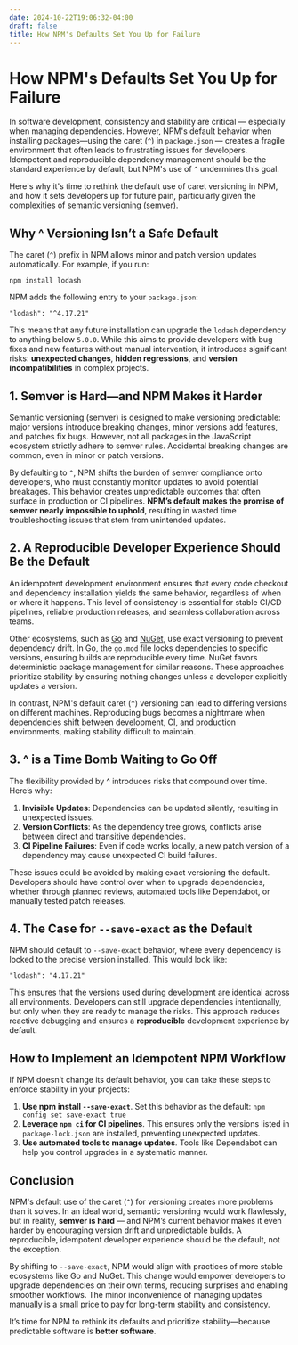 ```yaml
---
date: 2024-10-22T19:06:32-04:00
draft: false
title: How NPM's Defaults Set You Up for Failure
---
```


# How NPM's Defaults Set You Up for Failure
In software development, consistency and stability are critical — especially when managing dependencies. However, NPM's default behavior when installing packages—using the caret (`^`) in `package.json` — creates a fragile environment that often leads to frustrating issues for developers. Idempotent and reproducible dependency management should be the standard experience by default, but NPM's use of `^` undermines this goal.

Here's why it's time to rethink the default use of caret versioning in NPM, and how it sets developers up for future pain, particularly given the complexities of semantic versioning (semver).

## Why ^ Versioning Isn’t a Safe Default
The caret (`^`) prefix in NPM allows minor and patch version updates automatically. For example, if you run:

```
npm install lodash
```

NPM adds the following entry to your `package.json`:

```
"lodash": "^4.17.21"
```

This means that any future installation can upgrade the `lodash` dependency to anything below `5.0.0`. While this aims to provide developers with bug fixes and new features without manual intervention, it introduces significant risks: **unexpected changes**, **hidden regressions**, and **version incompatibilities** in complex projects.

## 1. Semver is Hard—and NPM Makes it Harder
Semantic versioning (semver) is designed to make versioning predictable: major versions introduce breaking changes, minor versions add features, and patches fix bugs. However, not all packages in the JavaScript ecosystem strictly adhere to semver rules. Accidental breaking changes are common, even in minor or patch versions.

By defaulting to `^`, NPM shifts the burden of semver compliance onto developers, who must constantly monitor updates to avoid potential breakages. This behavior creates unpredictable outcomes that often surface in production or CI pipelines. **NPM’s default makes the promise of semver nearly impossible to uphold**, resulting in wasted time troubleshooting issues that stem from unintended updates.

## 2. A Reproducible Developer Experience Should Be the Default
An idempotent development environment ensures that every code checkout and dependency installation yields the same behavior, regardless of when or where it happens. This level of consistency is essential for stable CI/CD pipelines, reliable production releases, and seamless collaboration across teams.

Other ecosystems, such as [Go](https://go.dev/) and [NuGet](https://www.nuget.org/), use exact versioning to prevent dependency drift. In Go, the `go.mod` file locks dependencies to specific versions, ensuring builds are reproducible every time. NuGet favors deterministic package management for similar reasons. These approaches prioritize stability by ensuring nothing changes unless a developer explicitly updates a version.

In contrast, NPM's default caret (`^`) versioning can lead to differing versions on different machines. Reproducing bugs becomes a nightmare when dependencies shift between development, CI, and production environments, making stability difficult to maintain.

## 3. ^ is a Time Bomb Waiting to Go Off
The flexibility provided by ^ introduces risks that compound over time. Here’s why:

1. **Invisible Updates**: Dependencies can be updated silently, resulting in unexpected issues.
1. **Version Conflicts**: As the dependency tree grows, conflicts arise between direct and transitive dependencies.
1. **CI Pipeline Failures**: Even if code works locally, a new patch version of a dependency may cause unexpected CI build failures.

These issues could be avoided by making exact versioning the default. Developers should have control over when to upgrade dependencies, whether through planned reviews, automated tools like Dependabot, or manually tested patch releases.

## 4. The Case for `--save-exact` as the Default
NPM should default to `--save-exact` behavior, where every dependency is locked to the precise version installed. This would look like:

```
"lodash": "4.17.21"
```

This ensures that the versions used during development are identical across all environments. Developers can still upgrade dependencies intentionally, but only when they are ready to manage the risks. This approach reduces reactive debugging and ensures a **reproducible** development experience by default.

## How to Implement an Idempotent NPM Workflow
If NPM doesn’t change its default behavior, you can take these steps to enforce stability in your projects:

1. **Use npm install `--save-exact`**. Set this behavior as the default:
    `npm config set save-exact true`
1. **Leverage `npm ci` for CI pipelines**. This ensures only the versions listed in `package-lock.json` are installed, preventing unexpected updates.
1. **Use automated tools to manage updates**. Tools like Dependabot can help you control upgrades in a systematic manner.

## Conclusion
NPM's default use of the caret (`^`) for versioning creates more problems than it solves. In an ideal world, semantic versioning would work flawlessly, but in reality, **semver is hard** — and NPM’s current behavior makes it even harder by encouraging version drift and unpredictable builds. A reproducible, idempotent developer experience should be the default, not the exception.

By shifting to `--save-exact`, NPM would align with practices of more stable ecosystems like Go and NuGet. This change would empower developers to upgrade dependencies on their own terms, reducing surprises and enabling smoother workflows. The minor inconvenience of managing updates manually is a small price to pay for long-term stability and consistency.

It’s time for NPM to rethink its defaults and prioritize stability—because predictable software is **better software**.